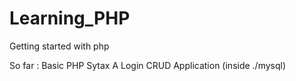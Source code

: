 # Learning_PHP
Getting started with php

So far : 
Basic PHP Sytax
A Login CRUD Application (inside ./mysql) 

